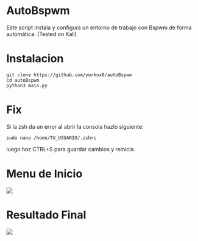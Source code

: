 # AutoBspwm
Este script instala y configura un entorno de trabajo con Bspwm de forma automática.
(Tested on Kali)

# Instalacion

```
git clone https://github.com/yorkox0/autoBspwm
cd autoBspwm
python3 main.py
```
# Fix

Si la zsh da un error al abrir la consola hazlo siguiente:
```
sudo nano /home/TU_USUARIO/.zshrc 
```
luego haz CTRL+S para guardar cambios y reinicia.

# Menu de Inicio

  <img src="https://i.imgur.com/iofNJ8c.png" />

# Resultado Final

  <img src="https://i.imgur.com/Eo1Zmft.png" />

